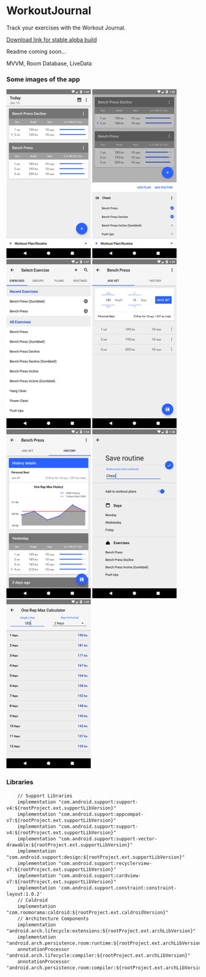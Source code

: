 # WorkoutJournal
Track your exercises with the Workout Journal.

[Download link for stable alpba build](https://rink.hockeyapp.net/apps/2d9b423d8e47445a8334994e9c935167/app_versions/4)


Readme coming soon...

MVVM, Room Database, LiveData

### Some images of the app

<p float="top">
<img src="https://github.com/EugeneHoran/WorkoutJournal/blob/master/images/device-2018-01-10-134234.png" width="220" />
<img src="https://github.com/EugeneHoran/WorkoutJournal/blob/master/images/device-2018-01-10-133658.png" width="220" />
<img src="https://github.com/EugeneHoran/WorkoutJournal/blob/master/images/device-2018-01-10-133741.png" width="220"  />
<img src="https://github.com/EugeneHoran/WorkoutJournal/blob/master/images/device-2018-01-10-133951.png" width="220"  />
<img src="https://github.com/EugeneHoran/WorkoutJournal/blob/master/images/device-2018-01-10-133421.png" width="220" />
<img src="https://github.com/EugeneHoran/WorkoutJournal/blob/master/images/device-2018-01-10-133833.png" width="220" />
<img src="https://github.com/EugeneHoran/WorkoutJournal/blob/master/images/device-2018-01-10-133920.png" width="220"  />
</p>


### Libraries

```
    // Support Libraries
    implementation "com.android.support:support-v4:${rootProject.ext.supportLibVersion}"
    implementation "com.android.support:appcompat-v7:${rootProject.ext.supportLibVersion}"
    implementation "com.android.support:support-v4:${rootProject.ext.supportLibVersion}"
    implementation "com.android.support:support-vector-drawable:${rootProject.ext.supportLibVersion}"
    implementation "com.android.support:design:${rootProject.ext.supportLibVersion}"
    implementation "com.android.support:recyclerview-v7:${rootProject.ext.supportLibVersion}"
    implementation "com.android.support:cardview-v7:${rootProject.ext.supportLibVersion}"
    implementation 'com.android.support.constraint:constraint-layout:1.0.2'
    // Caldroid
    implementation "com.roomorama:caldroid:${rootProject.ext.caldroidVersion}"
    // Architecture Components
    implementation "android.arch.lifecycle:extensions:${rootProject.ext.archLibVersion}"
    implementation "android.arch.persistence.room:runtime:${rootProject.ext.archLibVersion}"
    annotationProcessor "android.arch.lifecycle:compiler:${rootProject.ext.archLibVersion}"
    annotationProcessor "android.arch.persistence.room:compiler:${rootProject.ext.archLibVersion}"

```
